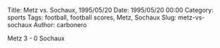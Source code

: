 Title: Metz vs. Sochaux, 1995/05/20
Date: 1995/05/20 00:00
Category: sports
Tags: football, football scores, Metz, Sochaux
Slug: metz-vs-sochaux
Author: carbonero


Metz 3 - 0 Sochaux
